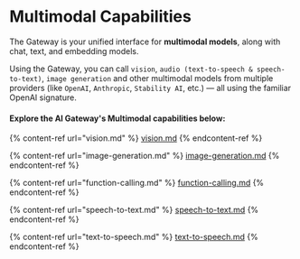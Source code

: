 # Multimodal Capabilities

The Gateway is your unified interface for **multimodal models**, along with chat, text, and embedding models.

Using the Gateway, you can call `vision`, `audio (text-to-speech & speech-to-text)`, `image generation` and other multimodal models from multiple providers (like `OpenAI`, `Anthropic`, `Stability AI`, etc.) — all using the familiar OpenAI signature.

#### Explore the AI Gateway's Multimodal capabilities below:

{% content-ref url="vision.md" %}
[vision.md](vision.md)
{% endcontent-ref %}

{% content-ref url="image-generation.md" %}
[image-generation.md](image-generation.md)
{% endcontent-ref %}

{% content-ref url="function-calling.md" %}
[function-calling.md](function-calling.md)
{% endcontent-ref %}

{% content-ref url="speech-to-text.md" %}
[speech-to-text.md](speech-to-text.md)
{% endcontent-ref %}

{% content-ref url="text-to-speech.md" %}
[text-to-speech.md](text-to-speech.md)
{% endcontent-ref %}
